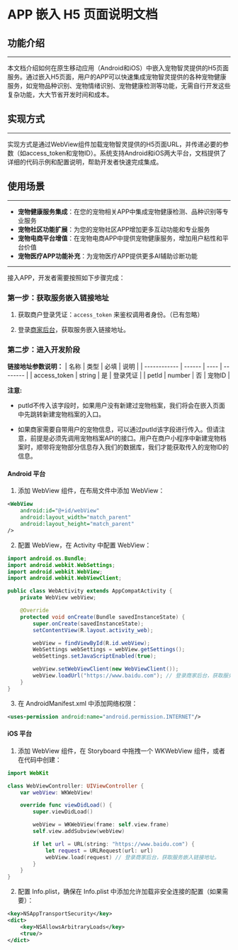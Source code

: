 # APP 嵌入 H5 页面说明文档

## 功能介绍
---
本文档介绍如何在原生移动应用（Android和iOS）中嵌入宠物智灵提供的H5页面服务。通过嵌入H5页面，用户的APP可以快速集成宠物智灵提供的各种宠物健康服务，如宠物品种识别、宠物情绪识别、宠物健康检测等功能，无需自行开发这些复杂功能，大大节省开发时间和成本。

## 实现方式
---
实现方式是通过WebView组件加载宠物智灵提供的H5页面URL，并传递必要的参数（如access_token和宠物ID）。系统支持Android和iOS两大平台，文档提供了详细的代码示例和配置说明，帮助开发者快速完成集成。

## 使用场景
---
- **宠物健康服务集成**：在您的宠物相关APP中集成宠物健康检测、品种识别等专业服务
- **宠物社区功能扩展**：为您的宠物社区APP增加更多互动功能和专业服务
- **宠物电商平台增值**：在宠物电商APP中提供宠物健康服务，增加用户粘性和平台价值
- **宠物医疗APP功能补充**：为宠物医疗APP提供更多AI辅助诊断功能

---
接入APP，开发者需要按照如下步骤完成：

### 第一步：获取服务嵌入链接地址
1. 获取商户登录凭证：`access_token` 来鉴权调用者身份。（已有忽略）

2. 登录[商家后台](https://platform.chongzhiling.com)，获取服务嵌入链接地址。

### 第二步：进入开发阶段
**链接地址参数说明：**
| 名称         | 类型   | 必填 | 说明     |
| ------------ | ------ | ---- | -------- |
| access_token | string | 是   | 登录凭证 |
| petId        | number | 否   | 宠物ID   |

**注意:**

- putId不传入该字段时，如果用户没有新建过宠物档案，我们将会在嵌入页面中先跳转新建宠物档案的入口。

- 如果商家需要自带用户的宠物信息，可以通过putId该字段进行传入。但请注意，前提是必须先调用宠物档案API的接口。用户在商户小程序中新建宠物档案时，顺带将宠物部分信息存入我们的数据库，我们才能获取传入的宠物ID的信息。
  
#### Android 平台
1. 添加 WebView 组件，在布局文件中添加 WebView：
```xml
<WebView
    android:id="@+id/webView"
    android:layout_width="match_parent"
    android:layout_height="match_parent" 
/>
```
2. 配置 WebView，在 Activity 中配置 WebView：
```java
import android.os.Bundle;
import android.webkit.WebSettings;
import android.webkit.WebView;
import android.webkit.WebViewClient;

public class WebActivity extends AppCompatActivity {
    private WebView webView;

    @Override
    protected void onCreate(Bundle savedInstanceState) {
        super.onCreate(savedInstanceState);
        setContentView(R.layout.activity_web);

        webView = findViewById(R.id.webView);
        WebSettings webSettings = webView.getSettings();
        webSettings.setJavaScriptEnabled(true);

        webView.setWebViewClient(new WebViewClient());
        webView.loadUrl("https://www.baidu.com"); // 登录商家后台，获取服务嵌入链接地址。
    }
}
```
3. 在 AndroidManifest.xml 中添加网络权限：
```xml
<uses-permission android:name="android.permission.INTERNET"/>
```

#### iOS 平台
1. 添加 WebView 组件，在 Storyboard 中拖拽一个 WKWebView 组件，或者在代码中创建：
```swift
import WebKit

class WebViewController: UIViewController {
    var webView: WKWebView!

    override func viewDidLoad() {
        super.viewDidLoad()

        webView = WKWebView(frame: self.view.frame)
        self.view.addSubview(webView)

        if let url = URL(string: "https://www.baidu.com") {
            let request = URLRequest(url: url)
            webView.load(request) // 登录商家后台，获取服务嵌入链接地址。
        }
    }
}
```

2. 配置 Info.plist，确保在 Info.plist 中添加允许加载非安全连接的配置（如果需要）：
```xml
<key>NSAppTransportSecurity</key>
<dict>
    <key>NSAllowsArbitraryLoads</key>
    <true/>
</dict>
```